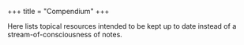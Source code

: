 +++
title = "Compendium"
+++

Here lists topical resources intended to be kept up to date instead of a stream-of-consciousness of notes.

